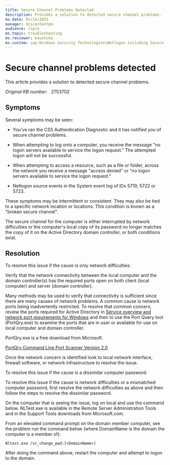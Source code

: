 ```yaml
---
title: Secure Channel Problems Detected
description: Provides a solution to detected secure channel problems.
ms.date: 01/15/2025
manager: dcscontentpm
audience: itpro
ms.topic: troubleshooting
ms.reviewer: kaushika
ms.custom: sap:Windows Security Technologies\Netlogon including Secure Channel and DC Locator issues, csstroubleshoot
---
```

# Secure channel problems detected

This article provides a solution to detected secure channel problems.

_Original KB number:_ &nbsp; 2753702

## Symptoms

Several symptoms may be seen:

- You've ran the CSS Authentication Diagnostic and it has notified you of secure channel problems.

- When attempting to log onto a computer, you receive the message "no logon servers available to service the logon request." The attempted logon will not be successful.

- When attempting to access a resource, such as a file or folder, across the network you receive a message "access denied" or "no logon servers available to service the logon request."

- Netlogon source events in the System event log of IDs 5719, 5722 or 5723.

These symptoms may be intermittent or consistent. They may also be tied to a specific network location or locations. This condition is known as a "broken secure channel".

The secure channel for the computer is either interrupted by network difficulties or the computer's local copy of its password no longer matches the copy of it on the Active Directory domain controller, or both conditions exist.

## Resolution

To resolve this issue if the cause is only network difficulties:

Verify that the network connectivity between the local computer and the domain controller(s) has the required ports open on both client (local computer) and server (domain controller).

Many methods may be used to verify that connectivity is sufficient since there are many causes of network problems. A common cause is network ports being inadvertently restricted. To resolve that common concern, review the ports required for Active Directory in [Service overview and network port requirements for Windows](../networking/service-overview-and-network-port-requirements.md) and then to use the Port Query tool (PortQry.exe) to examine the ports that are in user or available for use on local computer and domain controller.

PortQry.exe is a free download from Microsoft.

[PortQry Command Line Port Scanner Version 2.0](https://www.microsoft.com/download/details.aspx?id=17148)

Once the network concern is identified look to local network interface, firewall software, or network infrastructure to resolve the issue.

To resolve this issue if the cause is a dissimilar computer password:

To resolve this issue if the cause is network difficulties or a mismatched computer password, first resolve the network difficulties as above and then follow the steps to resolve the dissimilar password.

On the computer that is seeing the issue, log on local and use the command below. NLTest.exe is available in the Remote Server Administration Tools and in the Support Tools downloads from Microsoft.com.

From an elevated command prompt on the domain member computer, see the problem run the command below (where DomainName is the domain the computer is a member of):

```console
Nltest.exe /sc_change_pwd:[<DomainName>]
```

After doing the command above, restart the computer and attempt to logon to the domain.
